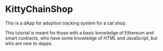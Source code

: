 # KittyChainShop
This is a dApp for adoption tracking system  for a cat shop.

This tutorial is meant for those with a basic knowledge of Ethereum and smart contracts, who have some knowledge of HTML and JavaScript, but who are new to dapps.
